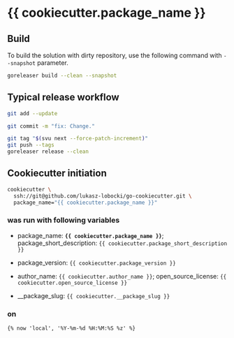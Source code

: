 # {{ cookiecutter.package_name }}

## Build

To build the solution with dirty repository, use the following command with `--snapshot` parameter.

```bash
goreleaser build --clean --snapshot
```

## Typical release workflow

```bash
git add --update
```

```bash
git commit -m "fix: Change."
```

```bash
git tag "$(svu next --force-patch-increment)"
git push --tags
goreleaser release --clean
```

## Cookiecutter initiation

```bash
cookiecutter \
  ssh://git@github.com/lukasz-lobocki/go-cookiecutter.git \
  package_name="{{ cookiecutter.package_name }}"
```

### was run with following variables

- package_name: **`{{ cookiecutter.package_name }}`**;
package_short_description: `{{ cookiecutter.package_short_description }}`

- package_version: `{{ cookiecutter.package_version }}`

- author_name: `{{ cookiecutter.author_name }}`;
open_source_license: `{{ cookiecutter.open_source_license }}`

- __package_slug: `{{ cookiecutter.__package_slug }}`

### on

`{% now 'local', '%Y-%m-%d %H:%M:%S %z' %}`
